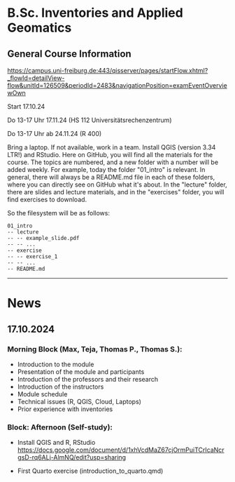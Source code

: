 # B.Sc. Inventories and Applied Geomatics
## General Course Information

https://campus.uni-freiburg.de:443/qisserver/pages/startFlow.xhtml?_flowId=detailView-flow&unitId=126509&periodId=2483&navigationPosition=examEventOverviewOwn

Start 17.10.24

Do 13-17 Uhr 17.11.24 (HS 112 Universitätsrechenzentrum)

Do 13-17 Uhr ab 24.11.24 (R 400)

Bring a laptop. If not available, work in a team.
Install QGIS (version 3.34 LTR!) and RStudio.
Here on GitHub, you will find all the materials for the course. The topics are numbered, and a new folder with a number will be added weekly. For example, today the folder "01_intro" is relevant. In general, there will always be a README.md file in each of these folders, where you can directly see on GitHub what it's about. In the "lecture" folder, there are slides and lecture materials, and in the "exercises" folder, you will find exercises to download.

So the filesystem will be as follows:

```
01_intro
-- lecture
-- -- example_slide.pdf
-- -- ...
-- exercise
-- -- exercise_1
-- -- ...
-- README.md
```

---------------------------

# News
## 17.10.2024

### Morning Block (Max, Teja, Thomas P., Thomas S.):

- Introduction to the module
- Presentation of the module and participants
- Introduction of the professors and their research
- Introduction of the instructors
- Module schedule
- Technical issues (R, QGIS, Cloud, Laptops)
- Prior experience with inventories

### Block: Afternoon (Self-study):

- Install QGIS and R, RStudio https://docs.google.com/document/d/1xhVcdMaZ67cjOrmPuiTCrIcaNcrgsD-rq6ALj-AlmNQ/edit?usp=sharing

- First Quarto exercise (introduction_to_quarto.qmd)
